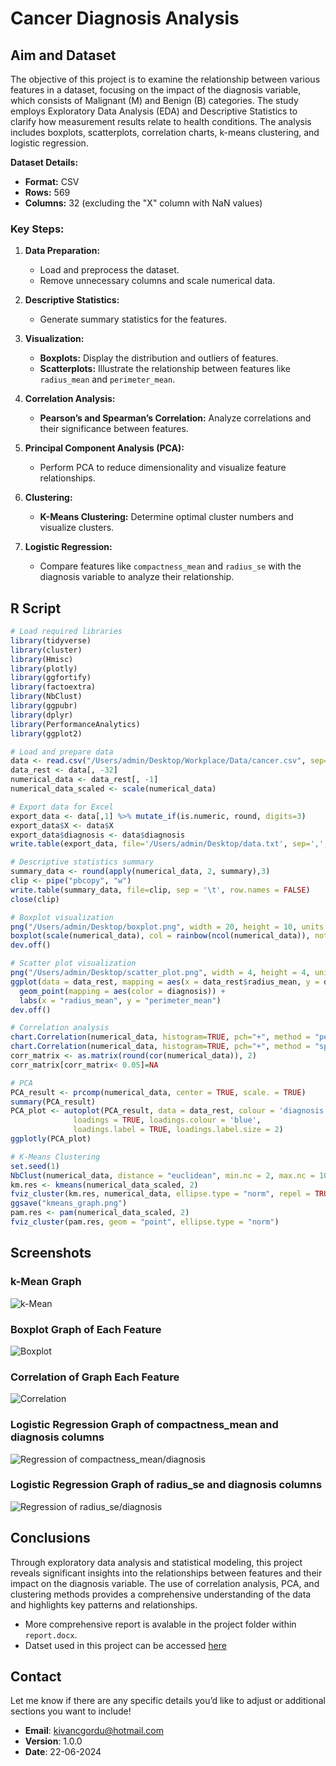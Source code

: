 # Cancer Diagnosis Analysis

## Aim and Dataset
The objective of this project is to examine the relationship between various features in a dataset, focusing on the impact of the diagnosis variable, which consists of Malignant (M) and Benign (B) categories. The study employs Exploratory Data Analysis (EDA) and Descriptive Statistics to clarify how measurement results relate to health conditions. The analysis includes boxplots, scatterplots, correlation charts, k-means clustering, and logistic regression.

**Dataset Details:**
- **Format:** CSV
- **Rows:** 569
- **Columns:** 32 (excluding the "X" column with NaN values)

### Key Steps:
1. **Data Preparation:**
   - Load and preprocess the dataset.
   - Remove unnecessary columns and scale numerical data.

2. **Descriptive Statistics:**
   - Generate summary statistics for the features.

3. **Visualization:**
   - **Boxplots:** Display the distribution and outliers of features.
   - **Scatterplots:** Illustrate the relationship between features like `radius_mean` and `perimeter_mean`.

4. **Correlation Analysis:**
   - **Pearson’s and Spearman’s Correlation:** Analyze correlations and their significance between features.

5. **Principal Component Analysis (PCA):**
   - Perform PCA to reduce dimensionality and visualize feature relationships.

6. **Clustering:**
   - **K-Means Clustering:** Determine optimal cluster numbers and visualize clusters.

7. **Logistic Regression:**
   - Compare features like `compactness_mean` and `radius_se` with the diagnosis variable to analyze their relationship.

## R Script
```R
# Load required libraries
library(tidyverse)
library(cluster)
library(Hmisc)
library(plotly)
library(ggfortify)
library(factoextra)
library(NbClust)
library(ggpubr)
library(dplyr)
library(PerformanceAnalytics)
library(ggplot2)

# Load and prepare data
data <- read.csv("/Users/admin/Desktop/Workplace/Data/cancer.csv", sep=",", row.names=1, stringsAsFactors = T)
data_rest <- data[, -32]
numerical_data <- data_rest[, -1]
numerical_data_scaled <- scale(numerical_data)

# Export data for Excel
export_data <- data[,1] %>% mutate_if(is.numeric, round, digits=3)
export_data$X <- data$X
export_data$diagnosis <- data$diagnosis
write.table(export_data, file='/Users/admin/Desktop/data.txt', sep=',', row.names = T)

# Descriptive statistics summary
summary_data <- round(apply(numerical_data, 2, summary),3)
clip <- pipe("pbcopy", "w")                       
write.table(summary_data, file=clip, sep = '\t', row.names = FALSE)                               
close(clip)

# Boxplot visualization
png("/Users/admin/Desktop/boxplot.png", width = 20, height = 10, units = 'in', res = 300)
boxplot(scale(numerical_data), col = rainbow(ncol(numerical_data)), notch = TRUE, xlab = "Features", ylab = "Values")
dev.off()

# Scatter plot visualization
png("/Users/admin/Desktop/scatter_plot.png", width = 4, height = 4, units = 'in', res = 300)
ggplot(data = data_rest, mapping = aes(x = data_rest$radius_mean, y = data_rest$perimeter_mean)) +
  geom_point(mapping = aes(color = diagnosis)) +
  labs(x = "radius_mean", y = "perimeter_mean")
dev.off()

# Correlation analysis
chart.Correlation(numerical_data, histogram=TRUE, pch="+", method = "pearson")
chart.Correlation(numerical_data, histogram=TRUE, pch="+", method = "spearman")
corr_matrix <- as.matrix(round(cor(numerical_data)), 2)
corr_matrix[corr_matrix< 0.05]=NA

# PCA
PCA_result <- prcomp(numerical_data, center = TRUE, scale. = TRUE)
summary(PCA_result)
PCA_plot <- autoplot(PCA_result, data = data_rest, colour = 'diagnosis', label.size = 3, shape = FALSE,
              loadings = TRUE, loadings.colour = 'blue',
              loadings.label = TRUE, loadings.label.size = 2)
ggplotly(PCA_plot)

# K-Means Clustering
set.seed(1)
NbClust(numerical_data, distance = "euclidean", min.nc = 2, max.nc = 10, method = "kmeans")
km.res <- kmeans(numerical_data_scaled, 2)
fviz_cluster(km.res, numerical_data, ellipse.type = "norm", repel = TRUE)
ggsave("kmeans_graph.png")
pam.res <- pam(numerical_data_scaled, 2)
fviz_cluster(pam.res, geom = "point", ellipse.type = "norm")

```

## Screenshots
### k-Mean Graph
![k-Mean](/screenshots/kmean.png?raw=true)

### Boxplot Graph of Each Feature
![Boxplot](/screenshots/boxplot.png?raw=true)

### Correlation of Graph Each Feature
![Correlation](/screenshots/correlation.png?raw=true)

### Logistic Regression Graph of compactness_mean and diagnosis columns
![Regression of compactness_mean/diagnosis](/screenshots/regression1.png?raw=true)

### Logistic Regression Graph of radius_se and diagnosis columns
![Regression of radius_se/diagnosis ](/screenshots/regression2.png?raw=true)

## Conclusions
Through exploratory data analysis and statistical modeling, this project reveals significant insights into the relationships between features and their impact on the diagnosis variable. The use of correlation analysis, PCA, and clustering methods provides a comprehensive understanding of the data and highlights key patterns and relationships.

* More comprehensive report is avalable in the project folder within `report.docx`.
* Datset used in this project can be accessed [here](https://www.kaggle.com/datasets/uciml/breast-cancer-wisconsin-data?resource=download)  

## Contact
Let me know if there are any specific details you’d like to adjust or additional sections you want to include!  
* **Email**: kivancgordu@hotmail.com
* **Version**: 1.0.0
* **Date**: 22-06-2024
